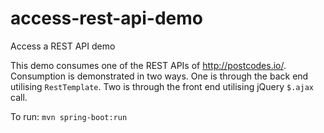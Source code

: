 # access-rest-api-demo
Access a REST API demo

This demo consumes one of the REST APIs of http://postcodes.io/. Consumption is demonstrated in two ways. One is through the back end utilising `RestTemplate`. Two is through the front end utilising jQuery `$.ajax` call.

To run: `mvn spring-boot:run` 